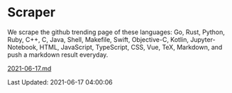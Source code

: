 # Scraper

We scrape the github trending page of these languages: Go, Rust, Python, Ruby, C++, C, Java, Shell, Makefile, Swift, Objective-C, Kotlin, Jupyter-Notebook, HTML, JavaScript, TypeScript, CSS, Vue, TeX, Markdown, and push a markdown result everyday.

[2021-06-17.md](https://github.com/yangwenmai/github-trending-backup/blob/master/2021-06-17.md)

Last Updated: 2021-06-17 04:00:06